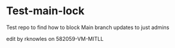 # Test-main-lock
Test repo to find how to block Main branch  updates to just admins

edit by rknowles on 582059-VM-MITLL
